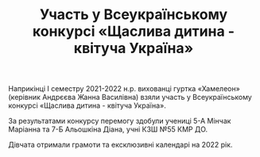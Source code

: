 ﻿---
title: Участь у Всеукраїнському конкурсі «Щаслива дитина - квітуча Україна»
---

Наприкінці І семестру 2021-2022 н.р. вихованці гуртка «Хамелеон» (керівник Андрєєва Жанна Василівна) взяли участь у Всеукраїнському конкурсі «Щаслива дитина - квітуча Україна». 

За результатами конкурсу перемогу здобули учениці 5-А Мінчак Маріанна та 7-Б Альошкіна Діана, учні КЗШ №55 КМР ДО. 

Дівчата отримали грамоти та ексклюзивні календарі на 2022 рік.

<slideshow></slideshow>